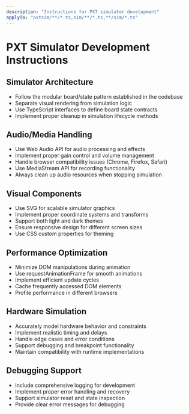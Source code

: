 ```yaml
---
description: "Instructions for PXT simulator development"
applyTo: "pxtsim/**/*.ts,sim/**/*.ts,**/sim/*.ts"
---
```


# PXT Simulator Development Instructions

## Simulator Architecture

- Follow the modular board/state pattern established in the codebase
- Separate visual rendering from simulation logic
- Use TypeScript interfaces to define board state contracts
- Implement proper cleanup in simulation lifecycle methods

## Audio/Media Handling

- Use Web Audio API for audio processing and effects
- Implement proper gain control and volume management
- Handle browser compatibility issues (Chrome, Firefox, Safari)
- Use MediaStream API for recording functionality
- Always clean up audio resources when stopping simulation

## Visual Components

- Use SVG for scalable simulator graphics
- Implement proper coordinate systems and transforms
- Support both light and dark themes
- Ensure responsive design for different screen sizes
- Use CSS custom properties for theming

## Performance Optimization

- Minimize DOM manipulations during animation
- Use requestAnimationFrame for smooth animations
- Implement efficient update cycles
- Cache frequently accessed DOM elements
- Profile performance in different browsers

## Hardware Simulation

- Accurately model hardware behavior and constraints
- Implement realistic timing and delays
- Handle edge cases and error conditions
- Support debugging and breakpoint functionality
- Maintain compatibility with runtime implementations

## Debugging Support

- Include comprehensive logging for development
- Implement proper error handling and recovery
- Support simulator reset and state inspection
- Provide clear error messages for debugging
